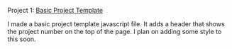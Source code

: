 Project 1: [Basic Project Template](http://www.kevinleutzinger.com/thingaday/1)

I made a basic project template javascript file.
It adds a header that shows the project number on the top of the page.
I plan on adding some style to this soon.
